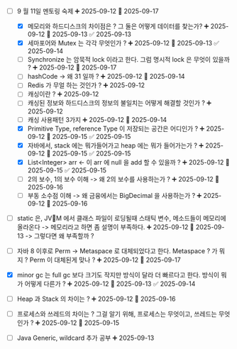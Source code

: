 

- [ ] 9 월 11일 멘토링 숙제 ➕ 2025-09-12 📅 2025-09-17
	- [x] 메모리와 하드디스크의 차이점은 ? 그 둘은 어떻게 데이터를 찾는가? ➕ 2025-09-12 📅 2025-09-13 ✅ 2025-09-13
	- [x] 세마포어와 Mutex 는 각각 무엇인가 ? ➕ 2025-09-12 📅 2025-09-13 ✅ 2025-09-14
	- [ ] Synchronize 는 암묵적 lock 이라고 한다. 그럼 명시적 lock 은 무엇이 있을까 ? ➕ 2025-09-12 📅 2025-09-17
	- [ ] hashCode -> 왜 31 일까 ? ➕ 2025-09-12 📅 2025-09-14
	- [ ] Redis 가 무얼 하는 것인가 ? ➕ 2025-09-12 
	- [ ] 캐싱이란 ? ➕ 2025-09-12 
	- [ ] 캐싱된 정보와 하드디스크의 정보의 불일치는 어떻게 해결할 것인가 ? ➕ 2025-09-12 
	- [ ] 캐싱 사용패턴 3가지 ➕ 2025-09-12 📅 2025-09-14 
	- [x] Primitive Type, reference Type 이 저장되는 공간은 어디인가 ? ➕ 2025-09-12 📅 2025-09-15 ✅ 2025-09-15
	- [x] 자바에서, stack 에는 뭐가들어가고 heap 에는 뭐가 들어가는가 ? ➕ 2025-09-12 📅 2025-09-15 ✅ 2025-09-15
	- [x] List\<Integer> arr <- 이 arr 에 null 을 add 할 수 있을까 ? ➕ 2025-09-12 📅 2025-09-15 ✅ 2025-09-15
	- [ ] 2의 보수, 1의 보수 이해 -> 왜 2의 보수를 사용하는가 ? ➕ 2025-09-12 📅 2025-09-16 
	- [ ] 부동 소수점 이해 -> 왜 금융에서는 BigDecimal 을 사용하는가 ? ➕ 2025-09-12 📅 2025-09-16 

- [ ] static 은, JVM 에서 클래스 파일이 로딩될때 스태틱 변수, 메소드들이 메모리에 올라온다 -> 메모리라고 하면 좀 설명이 부족하다. ➕ 2025-09-12  📅 2025-09-13 
      -> 그렇다면 왜 부족할까 ? 

- [ ] 자바 8 이후로 Perm -> Metaspace 로 대체되었다고 한다. Metaspace ? 가 뭐지 ? Perm 이 대체된게 맞나 ?  ➕ 2025-09-12 📅 2025-09-17 
- [x] minor gc 는 full gc 보다 크기도 작지만 방식이 달라 더 빠르다고 한다. 방식이 뭐가 어떻게 다른가 ? ➕ 2025-09-12 📅 2025-09-13 ✅ 2025-09-14
- [ ] Heap 과 Stack 의 차이는 ? ➕ 2025-09-12 📅 2025-09-16 
- [ ] 프로세스와 쓰레드의 차이는 ? 그걸 알기 위해, 프로세스는 무엇이고, 쓰레드는 무엇인가 ? ➕ 2025-09-12 📅 2025-09-15 
- [ ] Java Generic, wildcard 추가 공부 ➕ 2025-09-13 